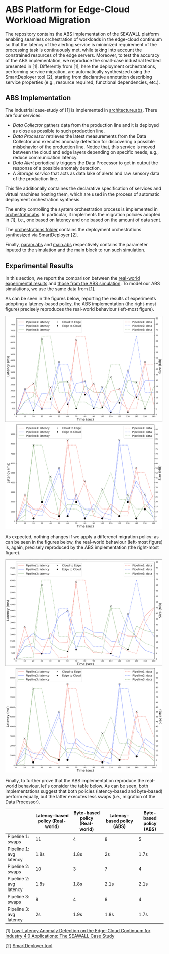 # ABS Platform for Edge-Cloud Workload Migration

The repository contains the ABS implementation of the SEAWALL platform enabling seamless orchestration of workloads in the edge-cloud continuum so that the latency of the alerting service is minimized requirement of the processing task is continuously met, while taking into account the constrained resources of the edge servers. Moreover, to test the accuracy of the ABS implementation, we reproduce the small-case industrial testbed presented in [1]. Differently from [1], here the deployment orchestrations, performing service migration, are automatically synthesized using the SmartDeployer tool [2], starting from declarative annotation describing service properties (e.g., resource required, functional dependencies, etc.).

## ABS Implementation

The industrial case-study of [1] is implemented in [architecture.abs](./architecture.abs). There are four services: 
- *Data Collector* gathers data from the production line and it is deployed as close as possible to such production line.
- *Data Processor* retrieves the latest measurements from the Data Collector and executes anomaly detection for discovering a possible misbehavior of the production line. Notice that, this service is moved between the cloud and edge layers depending on specific needs, e.g., reduce communication latency.
- *Data Alert* periodically triggers the Data Processor to get in output the response of a possible anomaly detection.
- A *Storage service* that acts as data lake of alerts and raw sensory data of the production line.
  
This file additionally containes the declarative specification of services and virtual machines hosting them, which are used in the process of automatic deployment orchestration synthesis.

The entity controlling the system orchestration process is implemented in [orchestrator.abs](./orchestrator.abs). In particular, it implements the migration policies adopted in [1], i.e., one based on latency and one based on the amount of data sent. 

The [orchestrations folder](./orchestrations) contains the deployment orchestrations synthesized via SmartDeployer [2].

Finally, [param.abs](./param.abs) and [main.abs](./main.abs) respectively contains the parameter inputed to the simulation and the main block to run such simulation.

## Experimental Results

In this section, we report the comparison between the [real-world experimental results](#rw-latency) and [those from the ABS simulation](#abs-latency). To model our ABS simulations, we use the same data from [1].

As can be seen in the figures below, reporting the results of experiments adopting a latency-based policy, the ABS implementation (the right-most figure) precisely reproduces the real-world behaviour (left-most figure).

<img src="images/readme/rw_latency.png" alt="Real-world implementation" width="500" id="rw-latency"/> <img src="images/readme/abs_latency.png" alt="ABS implementation" width="500" id="abs-latency"/>

As expected, nothing changes if we apply a differenct migration policy: as can be seen in the figures below, the real-world behaviour (left-most figure) is, again, precisely reproduced by the ABS implementation (the right-most figure).

<img src="images/readme/rw_byte.png" alt="Real-world implementation" width="500"/> <img src="images/readme/abs_byte.png" alt="ABS implementation" width="500"/>

Finally, to further prove that the ABS implementation reproduce the real-world behaviour, let's consider the table below. As can be seen, both implementations suggest that both policies (latency-based and byte-based) perform equally, but the latter executes less swaps (i.e., migration of the Data Processor).

| | Latency-based policy (Real-world) | Byte-based policy (Real-world)| Latency-based policy (ABS) | Byte-based policy (ABS)|
|-----------------|-----------------|-----------------|-----------------|-----------------|
| Pipeline 1: swaps |11 | 4 | 8 | 5 |
| Pipeline 1: avg latency | 1.8s | 1.8s | 2s | 1.7s |
| Pipeline 2: swaps | 10 | 3 | 7 | 4 |
| Pipeline 2: avg latency | 1.8s | 1.8s | 2.1s | 2.1s |
| Pipeline 3: swaps | 8 | 4 | 8 | 4 |
| Pipeline 3: avg latency | 2s | 1.9s | 1.8s | 1.7s |

[1] [Low-Latency Anomaly Detection on the Edge-Cloud Continuum for Industry 4.0 Applications: The SEAWALL Case Study](https://ieeexplore.ieee.org/abstract/document/9945851)

[2] [SmartDeployer tool](https://github.com/jacopoMauro/abs_deployer)
